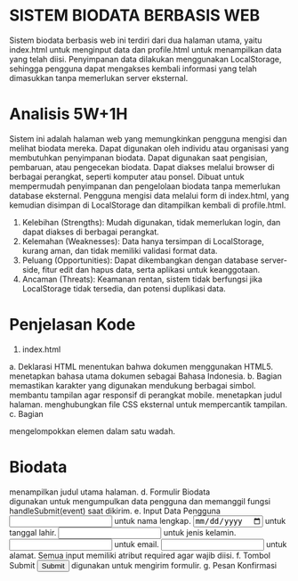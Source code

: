 # SISTEM BIODATA BERBASIS WEB

Sistem biodata berbasis web ini terdiri dari dua halaman utama, yaitu index.html untuk menginput data dan profile.html untuk menampilkan data yang telah diisi. Penyimpanan data dilakukan menggunakan LocalStorage, sehingga pengguna dapat mengakses kembali informasi yang telah dimasukkan tanpa memerlukan server eksternal.

# Analisis 5W+1H
Sistem ini adalah halaman web yang memungkinkan pengguna mengisi dan melihat biodata mereka. Dapat digunakan oleh individu atau organisasi yang membutuhkan penyimpanan biodata. Dapat digunakan saat pengisian, pembaruan, atau pengecekan biodata. Dapat diakses melalui browser di berbagai perangkat, seperti komputer atau ponsel. Dibuat untuk mempermudah penyimpanan dan pengelolaan biodata tanpa memerlukan database eksternal.
Pengguna mengisi data melalui form di index.html, yang kemudian disimpan di LocalStorage dan ditampilkan kembali di profile.html.

1. Kelebihan (Strengths): Mudah digunakan, tidak memerlukan login, dan dapat diakses di berbagai perangkat.
2. Kelemahan (Weaknesses): Data hanya tersimpan di LocalStorage, kurang aman, dan tidak memiliki validasi format data.
3. Peluang (Opportunities):
Dapat dikembangkan dengan database server-side, fitur edit dan hapus data, serta aplikasi untuk keanggotaan.
4. Ancaman (Threats):
Keamanan rentan, sistem tidak berfungsi jika LocalStorage tidak tersedia, dan potensi duplikasi data.

# Penjelasan Kode

1. index.html

a. Deklarasi HTML
    <!DOCTYPE html> menentukan bahwa dokumen menggunakan HTML5.
    <html lang="id"> menetapkan bahasa utama dokumen sebagai Bahasa Indonesia.
b. Bagian <head>
    <meta charset="UTF-8"> memastikan karakter yang digunakan mendukung berbagai simbol.
    <meta name="viewport" content="width=device-width, initial-scale=1.0"> membantu tampilan agar responsif di perangkat mobile.
    <title>Latihan 1 - Biodata</title> menetapkan judul halaman.
    <link rel="stylesheet" href="/css/tag-form.css"> menghubungkan file CSS eksternal untuk mempercantik tampilan.
c. Bagian <body>
    <div class="container"> mengelompokkan elemen dalam satu wadah.
    <h1>Biodata</h1> menampilkan judul utama halaman.
d. Formulir Biodata
    <form id="Biodata" onsubmit="handleSubmit(event)"> digunakan untuk mengumpulkan data pengguna dan memanggil fungsi handleSubmit(event) saat dikirim.
e. Input Data Pengguna
    <input type="text" id="name" name="name" required> untuk nama lengkap.
    <input type="date" id="tanggal_lahir" name="tanggal_lahir" required> untuk tanggal lahir.
    <input type="text" id="jenis_kelamin" name="jenis_kelamin" required> untuk jenis kelamin.
    <input type="email" id="email" name="email" required> untuk email.
    <input type="text" id="alamat" name="alamat" required> untuk alamat.
Semua input memiliki atribut required agar wajib diisi.
f. Tombol Submit
    <button type="submit">Submit</button> digunakan untuk mengirim formulir.
g. Pesan Konfirmasi
    <div id="response-message" style="display: none;"> awalnya disembunyikan dan hanya muncul setelah data disimpan.
h. JavaScript untuk Menyimpan Data
    - event.preventDefault(); mencegah halaman melakukan reload saat formulir dikirim.
    - Data dari formulir diambil menggunakan document.getElementById().value.
    - Data disimpan di LocalStorage dengan localStorage.setItem("userProfile", JSON.stringify(userData)).
    - Setelah data tersimpan, elemen <div id="response-message"> diubah menjadi terlihat (style.display = 'block').



2. profile.html

a. Deklarasi HTML
    <!DOCTYPE html> → Menentukan dokumen menggunakan HTML5.
    <html lang="id"> → Menentukan bahasa utama dokumen sebagai Bahasa Indonesia.
b. Bagian <head>
    <meta charset="UTF-8"> → Mendukung berbagai karakter dan simbol.
    <meta name="viewport" content="width=device-width, initial-scale=1.0"> → Membantu tampilan agar responsif di berbagai perangkat.
    <title>Profile Pengguna</title> → Menentukan judul halaman web.
    <link rel="stylesheet" href="/css/tag-form.css"> → Menghubungkan file CSS eksternal untuk mempercantik tampilan.
c. Struktur Halaman Profil
    <body> → Memulai bagian utama yang ditampilkan di halaman web.
    <div class="container"> → Membungkus seluruh elemen halaman dalam satu wadah.
    <h1>Profile Pengguna</h1> → Menampilkan judul halaman profil.
d. Tampilan Data Profil
    <div class="profile-card"> → Wadah khusus untuk menampilkan biodata pengguna.
    <h2 id="profile-name">Nama Pengguna</h2> → Menampilkan nama pengguna.
    <p><strong>Tanggal Lahir:</strong> <span id="profile-tanggal_lahir"></span></p> → Menampilkan tanggal lahir.
    <p><strong>Jenis Kelamin:</strong> <span id="profile-jenis_kelamin"></span></p> → Menampilkan jenis kelamin.
    <p><strong>Email:</strong> <span id="profile-email"></span></p> → Menampilkan email pengguna.
    <p><strong>Alamat:</strong> <span id="profile-alamat"></span></p> → Menampilkan alamat pengguna.
e. Tombol Kembali ke Formulir
    <a href="index.html"><button>Kembali ke Form</button></a> → Menyediakan tombol untuk kembali ke halaman formulir (index.html).
f. JavaScript untuk Menampilkan Data Profil
    Mengambil Data dari LocalStorage

        const userData = JSON.parse(localStorage.getItem("userProfile"));
    Mengambil data yang tersimpan di LocalStorage dan mengonversinya dari format JSON ke objek JavaScript.

    Menampilkan Data di Halaman

        if (userData) {
            document.getElementById("profile-name").textContent = userData.name;
            document.getElementById("profile-tanggal_lahir").textContent = userData.birthdate;
            document.getElementById("profile-jenis_kelamin").textContent = userData.gender;
            document.getElementById("profile-email").textContent = userData.email;
            document.getElementById("profile-alamat").textContent = userData.address;
    Jika data ditemukan, setiap elemen dengan id yang sesuai akan diisi dengan nilai dari LocalStorage.

Menampilkan Pesan Jika Data Tidak Ditemukan

        } else {
            document.querySelector(".container").innerHTML = "<h2>Data tidak ditemukan. Silakan isi biodata terlebih dahulu di <a href='index.html'>halaman ini</a>.</h2>";
        }
    Jika tidak ada data tersimpan, menampilkan pesan bahwa data tidak ditemukan dan memberikan tautan untuk mengisi formulir.

# Kesimpulan dan Saran
Sistem ini merupakan solusi sederhana untuk penyimpanan biodata, tetapi memiliki keterbatasan dalam aspek keamanan dan ketahanan data. Untuk pengembangan lebih lanjut, disarankan menggunakan database server-side, menambahkan fitur validasi data, serta meningkatkan sistem keamanan agar lebih aman dan efisien.

